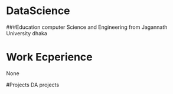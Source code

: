 # DataScience

###Education
  computer Science and Engineering from Jagannath University dhaka

# Work Ecperience
 None

 #Projects
 DA projects
